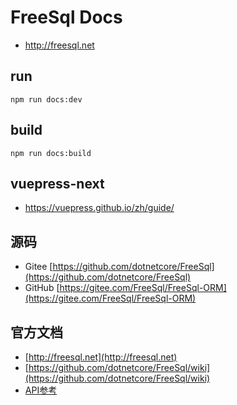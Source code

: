 # FreeSql Docs

- http://freesql.net


## run
```
npm run docs:dev
```
## build 

```
npm run docs:build
```

## vuepress-next
- https://vuepress.github.io/zh/guide/



## 源码
- Gitee  [https://github.com/dotnetcore/FreeSql](https://github.com/dotnetcore/FreeSql)
- GitHub [https://gitee.com/FreeSql/FreeSql-ORM](https://gitee.com/FreeSql/FreeSql-ORM)

## 官方文档
- [http://freesql.net](http://freesql.net)
- [https://github.com/dotnetcore/FreeSql/wiki](https://github.com/dotnetcore/FreeSql/wiki)
- [API参考](http://124.70.130.97:8082/api/index.html)